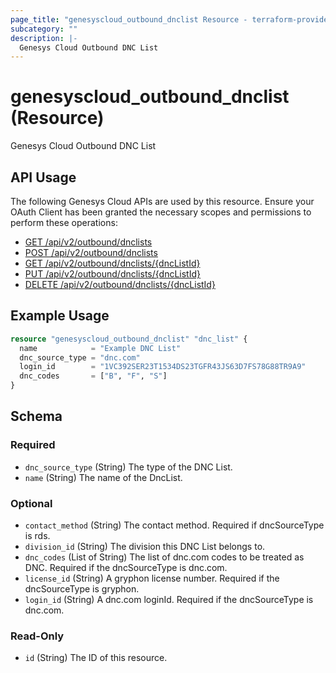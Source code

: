 ```yaml
---
page_title: "genesyscloud_outbound_dnclist Resource - terraform-provider-genesyscloud"
subcategory: ""
description: |-
  Genesys Cloud Outbound DNC List
---
```

# genesyscloud_outbound_dnclist (Resource)

Genesys Cloud Outbound DNC List

## API Usage
The following Genesys Cloud APIs are used by this resource. Ensure your OAuth Client has been granted the necessary scopes and permissions to perform these operations:

* [GET /api/v2/outbound/dnclists](https://developer.genesys.cloud/devapps/api-explorer#get-api-v2-outbound-dnclists)
* [POST /api/v2/outbound/dnclists](https://developer.genesys.cloud/devapps/api-explorer#post-api-v2-outbound-dnclists)
* [GET /api/v2/outbound/dnclists/{dncListId}](https://developer.genesys.cloud/devapps/api-explorer#get-api-v2-outbound-dnclists--dncListId-)
* [PUT /api/v2/outbound/dnclists/{dncListId}](https://developer.genesys.cloud/devapps/api-explorer#put-api-v2-outbound-dnclists--dncListId-)
* [DELETE /api/v2/outbound/dnclists/{dncListId}](https://developer.genesys.cloud/devapps/api-explorer#delete-api-v2-outbound-dnclists--dncListId-)

## Example Usage

```terraform
resource "genesyscloud_outbound_dnclist" "dnc_list" {
  name            = "Example DNC List"
  dnc_source_type = "dnc.com"
  login_id        = "1VC392SER23T1534DS23TGFR43JS63D7FS78G88TR9A9"
  dnc_codes       = ["B", "F", "S"]
}
```

<!-- schema generated by tfplugindocs -->
## Schema

### Required

- `dnc_source_type` (String) The type of the DNC List.
- `name` (String) The name of the DncList.

### Optional

- `contact_method` (String) The contact method. Required if dncSourceType is rds.
- `division_id` (String) The division this DNC List belongs to.
- `dnc_codes` (List of String) The list of dnc.com codes to be treated as DNC. Required if the dncSourceType is dnc.com.
- `license_id` (String) A gryphon license number. Required if the dncSourceType is gryphon.
- `login_id` (String) A dnc.com loginId. Required if the dncSourceType is dnc.com.

### Read-Only

- `id` (String) The ID of this resource.

